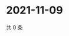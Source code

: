 # 2021-11-09

共 0 条

<!-- BEGIN WEIBO -->
<!-- 最后更新时间 Tue Nov 09 2021 05:12:29 GMT+0800 (China Standard Time) -->

<!-- END WEIBO -->
